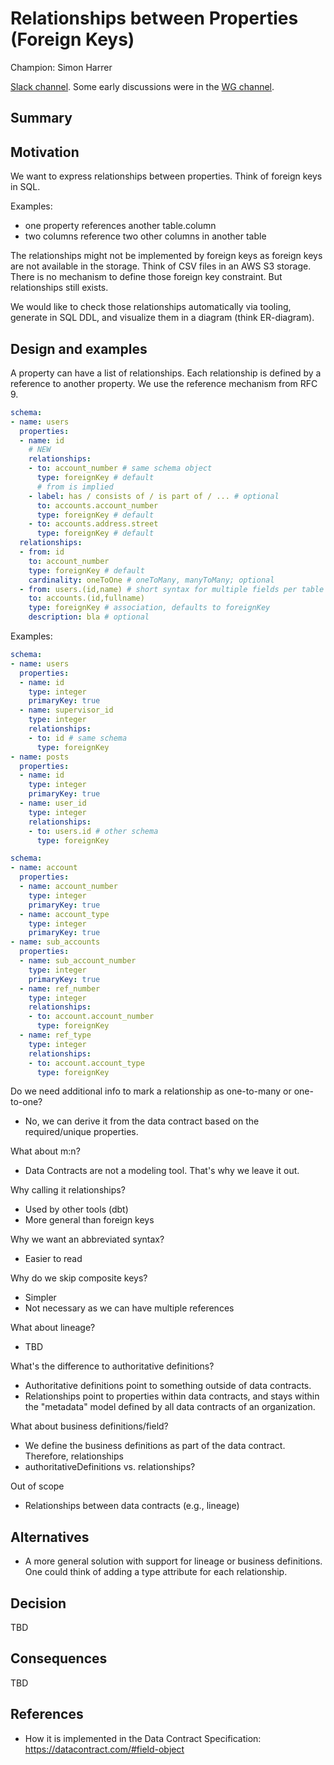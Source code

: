 # Relationships between Properties (Foreign Keys)

Champion: Simon Harrer

[Slack channel](https://data-mesh-learning.slack.com/archives/C08BUU150LF). Some early discussions were in the [WG channel](https://data-mesh-learning.slack.com/archives/C089S376YGM).

## Summary

## Motivation

We want to express relationships between properties. Think of foreign keys in SQL. 

Examples:
- one property references another table.column
- two columns reference two other columns in another table

The relationships might not be implemented by foreign keys as foreign keys are not available in the storage. 
Think of CSV files in an AWS S3 storage. There is no mechanism to define those foreign key constraint. 
But relationships still exists.

We would like to check those relationships automatically via tooling, generate in SQL DDL, and visualize them in a diagram (think ER-diagram).

## Design and examples

A property can have a list of relationships. Each relationship is defined by a reference to another property. We use the reference mechanism from RFC 9.

```yaml
schema:
- name: users
  properties:
  - name: id
    # NEW
    relationships:
    - to: account_number # same schema object
      type: foreignKey # default
      # from is implied
    - label: has / consists of / is part of / ... # optional
      to: accounts.account_number
      type: foreignKey # default
    - to: accounts.address.street
      type: foreignKey # default
  relationships:
  - from: id
    to: account_number
    type: foreignKey # default
    cardinality: oneToOne # oneToMany, manyToMany; optional
  - from: users.(id,name) # short syntax for multiple fields per table @Diego C: what do you think?git
    to: accounts.(id,fullname)
    type: foreignKey # association, defaults to foreignKey
    description: bla # optional
```

Examples:

```yaml
schema:
- name: users
  properties:
  - name: id
    type: integer
    primaryKey: true
  - name: supervisor_id
    type: integer
    relationships:
    - to: id # same schema
      type: foreignKey
- name: posts
  properties:
  - name: id
    type: integer
    primaryKey: true
  - name: user_id
    type: integer
    relationships:
    - to: users.id # other schema
      type: foreignKey
```

```yaml
schema:
- name: account
  properties:
  - name: account_number
    type: integer
    primaryKey: true
  - name: account_type
    type: integer
    primaryKey: true
- name: sub_accounts
  properties:
  - name: sub_account_number
    type: integer
    primaryKey: true
  - name: ref_number
    type: integer
    relationships:
    - to: account.account_number
      type: foreignKey
  - name: ref_type
    type: integer
    relationships:
    - to: account.account_type
      type: foreignKey
```

Do we need additional info to mark a relationship as one-to-many or one-to-one?
- No, we can derive it from the data contract based on the required/unique properties.

What about m:n?
- Data Contracts are not a modeling tool. That's why we leave it out.

Why calling it relationships?
- Used by other tools (dbt)
- More general than foreign keys

Why we want an abbreviated syntax?
- Easier to read

Why do we skip composite keys?
- Simpler
- Not necessary as we can have multiple references

What about lineage?
- TBD

What's the difference to authoritative definitions?
- Authoritative definitions point to something outside of data contracts. 
- Relationships point to properties within data contracts, and stays within the "metadata" model defined by all data contracts of an organization.

What about business definitions/field?
- We define the business definitions as part of the data contract. Therefore, relationships
- authoritativeDefinitions vs. relationships?

Out of scope
- Relationships between data contracts (e.g., lineage)

## Alternatives

- A more general solution with support for lineage or business definitions. One could think of adding a type attribute for each relationship.

## Decision

TBD

## Consequences

TBD

## References

- How it is implemented in the Data Contract Specification: https://datacontract.com/#field-object
